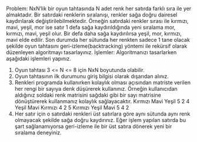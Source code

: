 Problem: NxN’lik bir oyun tahtasında N adet renk her satırda farklı sıra ile yer almaktadır. Bir satırdaki renklerin sıralanışı, renkler sağa doğru dairesel kaydırılarak değiştirilebilmektedir. Örneğin satırdaki renkler sırası ile kırmızı, mavi, yeşil, mor ise satır 1 defa sağa kaydırıldığında yeni sıralama mor, kırmızı, mavi, yeşil olur. Bir defa daha sağa kaydırılırsa yeşil, mor, kırmızı, mavi elde edilir. Son durumda her sütunda her renkten sadece 1 tane olacak şekilde oyun tahtasını geri-izleme(backtracking) yöntemi ile rekürsif olarak düzenleyen algoritmayı tasarlayınız.
İşlemler: Algoritmanızı tasarlarken aşağıdaki işlemleri yapınız.
1. Oyun tahtası 3 <= N <= 8 için NxN boyutunda olabilir.
2. Oyun tahtasının ilk durumunu giriş bilgisi olarak dışarıdan alınız.
3. Renkleri programda kullanırken kolaylık olması açısından matriste verilen her rengi bir sayıya denk
düşürerek kullanınız. Örneğin kullanıcıdan aldığınız soldaki renk matrisini sağdaki gibi bir sayı matrisine
dönüştürerek kullanmanız kolaylık sağlayacaktır.
Kırmızı Mavi Yeşil      5   2   4
Yeşil Mavi Kırmızı      4   2   5
Kırmızı Yeşil Mavi      5   4   2
4. Her satır için o satırdaki renkleri üst satırlara göre aynı sütunda aynı renk olmayacak şekilde sağa doğru kaydırınız. Eğer işlem yapılan satırda bu şart sağlanamıyorsa geri-izleme ile bir üst satıra dönerek yeni bir sıralama deneyiniz.

